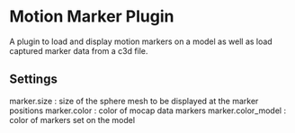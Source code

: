 Motion Marker Plugin
====================

A plugin to load and display motion markers on a model as well as load captured marker data from a c3d file.

## Settings

marker.size : size of the sphere mesh to be displayed at the marker positions
marker.color : color of mocap data markers
marker.color_model : color of markers set on the model
